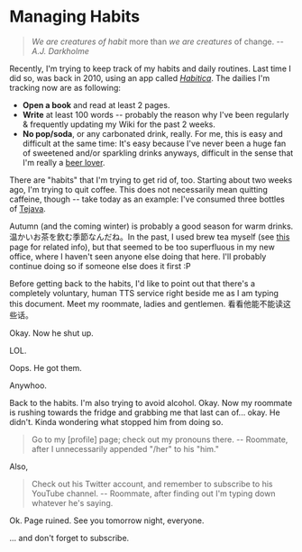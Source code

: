 # Managing Habits

> _We are creatures of habit_ more than _we are creatures_ of change. -- _A.J. Darkholme_

Recently, I'm trying to keep track of my habits and daily routines. Last time I did so, was back in 2010, using an app called [_Habitica_](https://habitica.com/). The dailies I'm tracking now are as following:

* **Open a book** and read at least 2 pages.
* **Write** at least 100 words -- probably the reason why I've been regularly & frequently updating my Wiki for the past 2 weeks.
* **No pop/soda**, or any carbonated drink, really. For me, this is easy and difficult at the same time: It's easy because I've never been a huge fan of sweetened and/or sparkling drinks anyways, difficult in the sense that I'm really a [beer lover](https://untappd.com/user/tslmy).

There are "habits" that I'm trying to get rid of, too. Starting about two weeks ago, I'm trying to quit coffee. This does not necessarily mean quitting caffeine, though -- take today as an example: I've consumed three bottles of [Tejava](https://tejava.com/). 

Autumn \(and the coming winter\) is probably a good season for warm drinks. 温かいお茶を飲む季節なんだね。In the past, I used brew tea myself \(see [this](things-i-own/coffee-brewing-equipments.md) page for related info\), but that seemed to be too superfluous in my new office, where I haven't seen anyone else doing that here. I'll probably continue doing so if someone else does it first :P

Before getting back to the habits, I'd like to point out that there's a completely voluntary, human TTS service right beside me as I am typing this document. Meet my roommate, ladies and gentlemen. 看看他能不能读这些话。

Okay. Now he shut up.

LOL.

Oops. He got them.

Anywhoo.

Back to the habits. I'm also trying to avoid alcohol. Okay. Now my roommate is rushing towards the fridge and grabbing me that last can of... okay. He didn't. Kinda wondering what stopped him from doing so.

> Go to my \[profile\] page; check out my pronouns there. -- Roommate, after I unnecessarily appended "/her" to his "him."

Also,

> Check out his Twitter account, and remember to subscribe to his YouTube channel. -- Roommate, after finding out I'm typing down whatever he's saying.

Ok. Page ruined. See you tomorrow night, everyone.

... and don't forget to subscribe.

